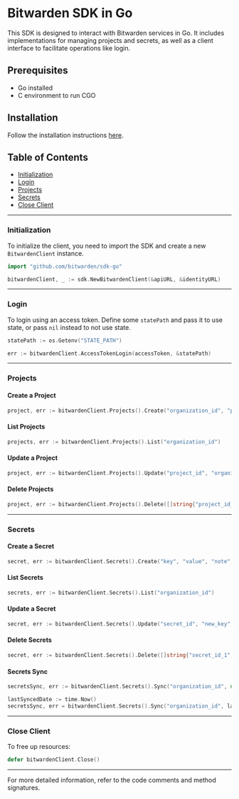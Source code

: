 # Bitwarden SDK in Go

This SDK is designed to interact with Bitwarden services in Go. It includes implementations for
managing projects and secrets, as well as a client interface to facilitate operations like login.

## Prerequisites

- Go installed
- C environment to run CGO

## Installation

Follow the installation instructions [here](./INSTRUCTIONS.md).

## Table of Contents

- [Initialization](#initialization)
- [Login](#login)
- [Projects](#projects)
- [Secrets](#secrets)
- [Close Client](#close-client)

---

### Initialization

To initialize the client, you need to import the SDK and create a new `BitwardenClient` instance.

```go
import "github.com/bitwarden/sdk-go"

bitwardenClient, _ := sdk.NewBitwardenClient(&apiURL, &identityURL)
```

---

### Login

To login using an access token. Define some `statePath` and pass it to use state, or pass `nil`
instead to not use state.

```go
statePath := os.Getenv("STATE_PATH")

err := bitwardenClient.AccessTokenLogin(accessToken, &statePath)
```

---

### Projects

#### Create a Project

```go
project, err := bitwardenClient.Projects().Create("organization_id", "project_name")
```

#### List Projects

```go
projects, err := bitwardenClient.Projects().List("organization_id")
```

#### Update a Project

```go
project, err := bitwardenClient.Projects().Update("project_id", "organization_id", "new_project_name")
```

#### Delete Projects

```go
project, err := bitwardenClient.Projects().Delete([]string{"project_id_1", "project_id_2"})
```

---

### Secrets

#### Create a Secret

```go
secret, err := bitwardenClient.Secrets().Create("key", "value", "note", "organization_id", []string{"project_id"})
```

#### List Secrets

```go
secrets, err := bitwardenClient.Secrets().List("organization_id")
```

#### Update a Secret

```go
secret, err := bitwardenClient.Secrets().Update("secret_id", "new_key", "new_value", "new_note", "organization_id", []string{"project_id"})
```

#### Delete Secrets

```go
secret, err := bitwardenClient.Secrets().Delete([]string{"secret_id_1", "secret_id_2"})
```

#### Secrets Sync

```go
secretsSync, err := bitwardenClient.Secrets().Sync("organization_id", nil)

lastSyncedDate := time.Now()
secretsSync, err = bitwardenClient.Secrets().Sync("organization_id", lastSyncedDate)
```

---

### Close Client

To free up resources:

```go
defer bitwardenClient.Close()
```

---

For more detailed information, refer to the code comments and method signatures.
